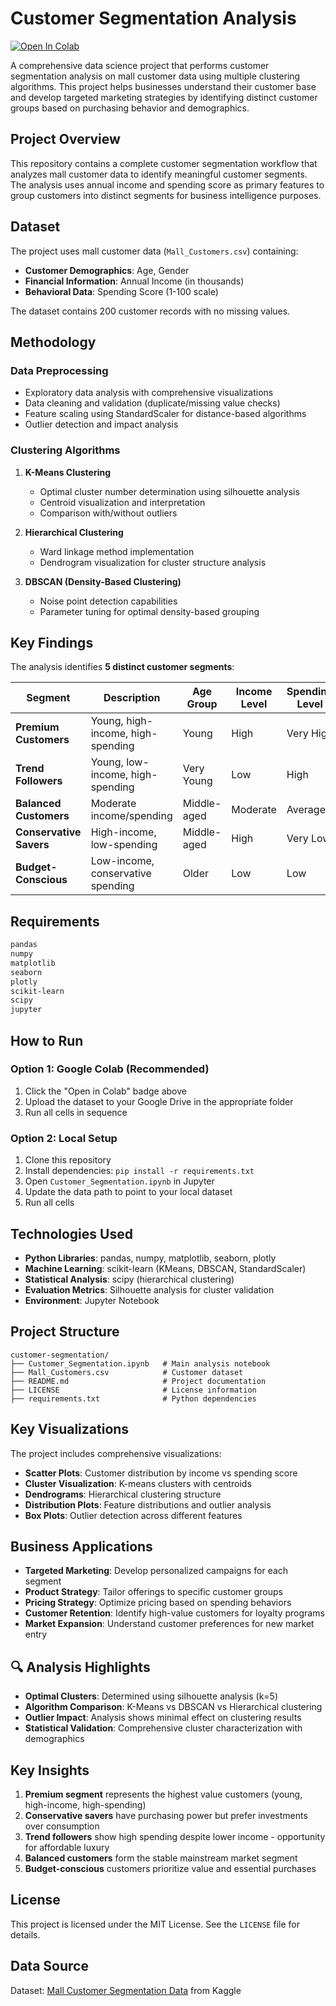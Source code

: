 # Customer Segmentation Analysis

[![Open In Colab](https://colab.research.google.com/assets/colab-badge.svg)](https://colab.research.google.com/github/AhmedEhab2022/Customer-Segmentation/blob/main/Customer_Segmentation.ipynb)

A comprehensive data science project that performs customer segmentation analysis on mall customer data using multiple clustering algorithms. This project helps businesses understand their customer base and develop targeted marketing strategies by identifying distinct customer groups based on purchasing behavior and demographics.

## Project Overview

This repository contains a complete customer segmentation workflow that analyzes mall customer data to identify meaningful customer segments. The analysis uses annual income and spending score as primary features to group customers into distinct segments for business intelligence purposes.

## Dataset

The project uses mall customer data (`Mall_Customers.csv`) containing:

- **Customer Demographics**: Age, Gender
- **Financial Information**: Annual Income (in thousands)
- **Behavioral Data**: Spending Score (1-100 scale)

The dataset contains 200 customer records with no missing values.

## Methodology

### Data Preprocessing

- Exploratory data analysis with comprehensive visualizations
- Data cleaning and validation (duplicate/missing value checks)
- Feature scaling using StandardScaler for distance-based algorithms
- Outlier detection and impact analysis

### Clustering Algorithms

1. **K-Means Clustering**

   - Optimal cluster number determination using silhouette analysis
   - Centroid visualization and interpretation
   - Comparison with/without outliers

2. **Hierarchical Clustering**

   - Ward linkage method implementation
   - Dendrogram visualization for cluster structure analysis

3. **DBSCAN (Density-Based Clustering)**
   - Noise point detection capabilities
   - Parameter tuning for optimal density-based grouping

## Key Findings

The analysis identifies **5 distinct customer segments**:

| Segment                 | Description                       | Age Group   | Income Level | Spending Level | Business Strategy                |
| ----------------------- | --------------------------------- | ----------- | ------------ | -------------- | -------------------------------- |
| **Premium Customers**   | Young, high-income, high-spending | Young       | High         | Very High      | Luxury & premium offerings       |
| **Trend Followers**     | Young, low-income, high-spending  | Very Young  | Low          | High           | Affordable luxury & fast fashion |
| **Balanced Customers**  | Moderate income/spending          | Middle-aged | Moderate     | Average        | Mainstream products              |
| **Conservative Savers** | High-income, low-spending         | Middle-aged | High         | Very Low       | Investment products              |
| **Budget-Conscious**    | Low-income, conservative spending | Older       | Low          | Low            | Value & essential products       |

## Requirements

```txt
pandas
numpy
matplotlib
seaborn
plotly
scikit-learn
scipy
jupyter
```

## How to Run

### Option 1: Google Colab (Recommended)

1. Click the "Open in Colab" badge above
2. Upload the dataset to your Google Drive in the appropriate folder
3. Run all cells in sequence

### Option 2: Local Setup

1. Clone this repository
2. Install dependencies: `pip install -r requirements.txt`
3. Open `Customer_Segmentation.ipynb` in Jupyter
4. Update the data path to point to your local dataset
5. Run all cells

## Technologies Used

- **Python Libraries**: pandas, numpy, matplotlib, seaborn, plotly
- **Machine Learning**: scikit-learn (KMeans, DBSCAN, StandardScaler)
- **Statistical Analysis**: scipy (hierarchical clustering)
- **Evaluation Metrics**: Silhouette analysis for cluster validation
- **Environment**: Jupyter Notebook

## Project Structure

```
customer-segmentation/
├── Customer_Segmentation.ipynb   # Main analysis notebook
├── Mall_Customers.csv            # Customer dataset
├── README.md                     # Project documentation
├── LICENSE                       # License information
├── requirements.txt              # Python dependencies
```

## Key Visualizations

The project includes comprehensive visualizations:

- **Scatter Plots**: Customer distribution by income vs spending score
- **Cluster Visualization**: K-means clusters with centroids
- **Dendrograms**: Hierarchical clustering structure
- **Distribution Plots**: Feature distributions and outlier analysis
- **Box Plots**: Outlier detection across different features

## Business Applications

- **Targeted Marketing**: Develop personalized campaigns for each segment
- **Product Strategy**: Tailor offerings to specific customer groups
- **Pricing Strategy**: Optimize pricing based on spending behaviors
- **Customer Retention**: Identify high-value customers for loyalty programs
- **Market Expansion**: Understand customer preferences for new market entry

## 🔍 Analysis Highlights

- **Optimal Clusters**: Determined using silhouette analysis (k=5)
- **Algorithm Comparison**: K-Means vs DBSCAN vs Hierarchical clustering
- **Outlier Impact**: Analysis shows minimal effect on clustering results
- **Statistical Validation**: Comprehensive cluster characterization with demographics

## Key Insights

1. **Premium segment** represents the highest value customers (young, high-income, high-spending)
2. **Conservative savers** have purchasing power but prefer investments over consumption
3. **Trend followers** show high spending despite lower income - opportunity for affordable luxury
4. **Balanced customers** form the stable mainstream market segment
5. **Budget-conscious** customers prioritize value and essential purchases

## License

This project is licensed under the MIT License. See the `LICENSE` file for details.

## Data Source

Dataset: [Mall Customer Segmentation Data](https://www.kaggle.com/datasets/vjchoudhary7/customer-segmentation-tutorial-in-python) from Kaggle
